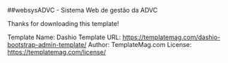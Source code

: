 ##websysADVC - Sistema Web de gestão da ADVC

Thanks for downloading this template!

Template Name: Dashio
Template URL: https://templatemag.com/dashio-bootstrap-admin-template/
Author: TemplateMag.com
License: https://templatemag.com/license/
